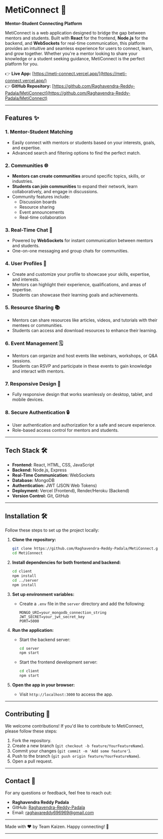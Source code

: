 # MetiConnect 🚀

**Mentor-Student Connecting Platform**

MetiConnect is a web application designed to bridge the gap between mentors and students. Built with **React** for the frontend, **Node.js** for the backend, and **WebSockets** for real-time communication, this platform provides an intuitive and seamless experience for users to connect, learn, and grow together. Whether you're a mentor looking to share your knowledge or a student seeking guidance, MetiConnect is the perfect platform for you.

👉 **Live App:** [https://meti-connect.vercel.app/](https://meti-connect.vercel.app/)  
👉 **GitHub Repository:** [https://github.com/Raghavendra-Reddy-Padala/MetiConnect](https://github.com/Raghavendra-Reddy-Padala/MetiConnect)

---

## Features ✨

### 1. **Mentor-Student Matching**
   - Easily connect with mentors or students based on your interests, goals, and expertise.
   - Advanced search and filtering options to find the perfect match.

### 2. **Communities 🌐**
   - **Mentors can create communities** around specific topics, skills, or industries.
   - **Students can join communities** to expand their network, learn collaboratively, and engage in discussions.
   - Community features include:
     - Discussion boards
     - Resource sharing
     - Event announcements
     - Real-time collaboration

### 3. **Real-Time Chat 💬**
   - Powered by **WebSockets** for instant communication between mentors and students.
   - One-on-one messaging and group chats for communities.

### 4. **User Profiles 👤**
   - Create and customize your profile to showcase your skills, expertise, and interests.
   - Mentors can highlight their experience, qualifications, and areas of expertise.
   - Students can showcase their learning goals and achievements.

### 5. **Resource Sharing 📚**
   - Mentors can share resources like articles, videos, and tutorials with their mentees or communities.
   - Students can access and download resources to enhance their learning.

### 6. **Event Management 🗓️**
   - Mentors can organize and host events like webinars, workshops, or Q&A sessions.
   - Students can RSVP and participate in these events to gain knowledge and interact with mentors.

### 7. **Responsive Design 📱**
   - Fully responsive design that works seamlessly on desktop, tablet, and mobile devices.

### 8. **Secure Authentication 🔒**
   - User authentication and authorization for a safe and secure experience.
   - Role-based access control for mentors and students.

---

## Tech Stack 🛠️

- **Frontend:** React, HTML, CSS, JavaScript
- **Backend:** Node.js, Express
- **Real-Time Communication:** WebSockets
- **Database:** MongoDB
- **Authentication:** JWT (JSON Web Tokens)
- **Deployment:** Vercel (Frontend), Render/Heroku (Backend)
- **Version Control:** Git, GitHub

---



## Installation 🛠️

Follow these steps to set up the project locally:

1. **Clone the repository:**
   ```bash
   git clone https://github.com/Raghavendra-Reddy-Padala/MetiConnect.git
   cd MetiConnect
   ```

2. **Install dependencies for both frontend and backend:**
   ```bash
   cd client
   npm install
   cd ../server
   npm install
   ```

3. **Set up environment variables:**
   - Create a `.env` file in the `server` directory and add the following:
     ```env
     MONGO_URI=your_mongodb_connection_string
     JWT_SECRET=your_jwt_secret_key
     PORT=5000
     ```

4. **Run the application:**
   - Start the backend server:
     ```bash
     cd server
     npm start
     ```
   - Start the frontend development server:
     ```bash
     cd client
     npm start
     ```

5. **Open the app in your browser:**
   - Visit `http://localhost:3000` to access the app.

---

## Contributing 🤝

We welcome contributions! If you'd like to contribute to MetiConnect, please follow these steps:

1. Fork the repository.
2. Create a new branch (`git checkout -b feature/YourFeatureName`).
3. Commit your changes (`git commit -m 'Add some feature'`).
4. Push to the branch (`git push origin feature/YourFeatureName`).
5. Open a pull request.

---



## Contact 📧

For any questions or feedback, feel free to reach out:

- **Raghavendra Reddy Padala**  
- GitHub: [Raghavendra-Reddy-Padala](https://github.com/Raghavendra-Reddy-Padala)  
- Email:  raghavareddy696969@gmail.com

---

Made with ❤️ by Team Kaizen. Happy connecting! 🌟

---
